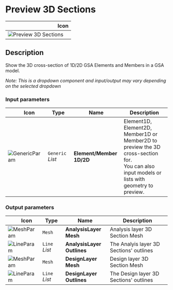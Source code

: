 # Preview 3D Sections
<!--- This file has been auto-generated, do not change it manually! Edit the generator here: https://github.com/arup-group/GSA-Grasshopper/tree/main/DocsGeneration --->

|<img width="150"/> Icon |
| ----------- |
|![Preview 3D Sections](./images/Preview3dSections.png) |

## Description

Show the 3D cross-section of 1D/2D GSA Elements and Members in a GSA model.

_Note: This is a dropdown component and input/output may vary depending on the selected dropdown_

### Input parameters

|<img width="20"/> Icon |<img width="200"/> Type |<img width="200"/> Name |<img width="1000"/> Description |
| ----------- | ----------- | ----------- | ----------- |
|![GenericParam](./images/GenericParam.png) |`Generic` _List_ |**Element/Member 1D/2D** |Element1D, Element2D, Member1D or Member2D to preview the 3D cross-section for.<br />You can also input models or lists with geometry to preview. |

### Output parameters

|<img width="20"/> Icon |<img width="200"/> Type |<img width="200"/> Name |<img width="1000"/> Description |
| ----------- | ----------- | ----------- | ----------- |
|![MeshParam](./images/MeshParam.png) |`Mesh` |**AnalysisLayer Mesh** |Analysis layer 3D Section Mesh |
|![LineParam](./images/LineParam.png) |`Line` _List_ |**AnalysisLayer Outlines** |The Analyis layer 3D Sections' outlines |
|![MeshParam](./images/MeshParam.png) |`Mesh` |**DesignLayer Mesh** |Design layer 3D Section Mesh |
|![LineParam](./images/LineParam.png) |`Line` _List_ |**DesignLayer Outlines** |The Design layer 3D Sections' outlines |


